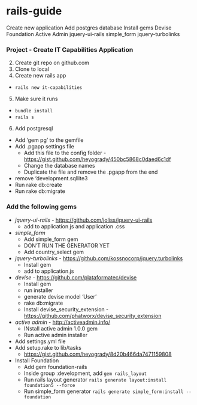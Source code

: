 rails-guide
===========

Create new application
Add postgres database
Install gems
Devise
Foundation
Active Admin
jquery-ui-rails
simple_form
jquery-turbolinks



### Project - Create IT Capabilities Application

2. Create git repo on github.com
3. Clone to local
4. Create new rails app
  - `rails new it-capabilities`
5. Make sure it runs
  - `bundle install`
  - `rails s`
6. Add postgresql
  - Add ‘gem pg’ to the gemfile
  - Add .pgapp settings file
    - Add this file to the config folder - https://gist.github.com/heyogrady/450bc5868c0daed6c1df
    - Change the database names
    - Duplicate the file and remove the .pgapp from the end
  - remove ‘development.sqllite3
  - Run rake db:create
  - Run rake db:migrate

### Add the following gems
- *jquery-ui-rails* - https://github.com/joliss/jquery-ui-rails
  - add to application.js and application .css
- *simple_form*
  - Add simple_form gem
  - DON’T RUN THE GENERATOR YET
  - Add country_select gem
- *jquery-turbolinks* - https://github.com/kossnocorp/jquery.turbolinks
  - Install gem
  - add to application.js
- *devise* - https://github.com/plataformatec/devise
  - Install gem
  - run installer
  - generate devise model ‘User’
  - rake db:migrate
  - Install devise_security_extension - https://github.com/phatworx/devise_security_extension
- *active admin* - http://activeadmin.info/
  - INstall active admin 1.0.0 gem
  - Run active admin installer
- Add settings.yml file
- Add setup.rake to lib/tasks
  - https://gist.github.com/heyogrady/8d20b466da7471159808
- Install Foundation
  - Add gem foundation-rails
  - Inside group :development, add
  `gem rails_layout`
  - Run rails layout generator
  `rails generate layout:install foundation5 --force`
  - Run simple_form generator
  `rails generate simple_form:install --foundation`
